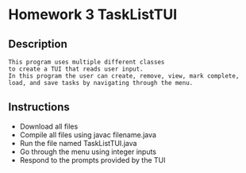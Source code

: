 # **Homework 3 TaskListTUI**

## **Description**
    This program uses multiple different classes
    to create a TUI that reads user input.
    In this program the user can create, remove, view, mark complete,
    load, and save tasks by navigating through the menu.
    
## **Instructions**
* Download all files
* Compile all files using javac filename.java
* Run the file named TaskListTUI.java
* Go through the menu using integer inputs
* Respond to the prompts provided by the TUI